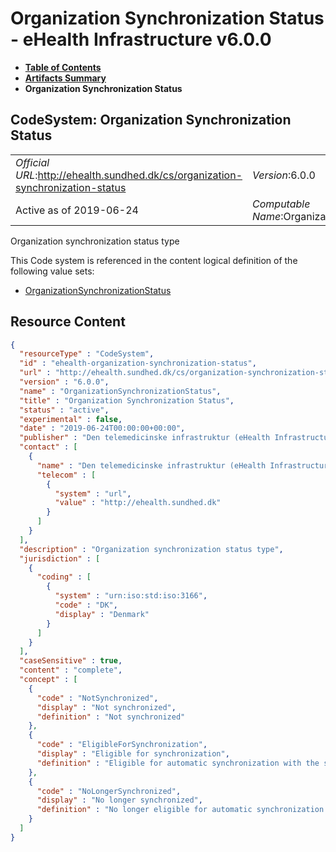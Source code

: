 # Organization Synchronization Status - eHealth Infrastructure v6.0.0

* [**Table of Contents**](toc.md)
* [**Artifacts Summary**](artifacts.md)
* **Organization Synchronization Status**

## CodeSystem: Organization Synchronization Status 

| | |
| :--- | :--- |
| *Official URL*:http://ehealth.sundhed.dk/cs/organization-synchronization-status | *Version*:6.0.0 |
| Active as of 2019-06-24 | *Computable Name*:OrganizationSynchronizationStatus |

 
Organization synchronization status type 

 This Code system is referenced in the content logical definition of the following value sets: 

* [OrganizationSynchronizationStatus](ValueSet-ehealth-organization-synchronization-status.md)



## Resource Content

```json
{
  "resourceType" : "CodeSystem",
  "id" : "ehealth-organization-synchronization-status",
  "url" : "http://ehealth.sundhed.dk/cs/organization-synchronization-status",
  "version" : "6.0.0",
  "name" : "OrganizationSynchronizationStatus",
  "title" : "Organization Synchronization Status",
  "status" : "active",
  "experimental" : false,
  "date" : "2019-06-24T00:00:00+00:00",
  "publisher" : "Den telemedicinske infrastruktur (eHealth Infrastructure)",
  "contact" : [
    {
      "name" : "Den telemedicinske infrastruktur (eHealth Infrastructure)",
      "telecom" : [
        {
          "system" : "url",
          "value" : "http://ehealth.sundhed.dk"
        }
      ]
    }
  ],
  "description" : "Organization synchronization status type",
  "jurisdiction" : [
    {
      "coding" : [
        {
          "system" : "urn:iso:std:iso:3166",
          "code" : "DK",
          "display" : "Denmark"
        }
      ]
    }
  ],
  "caseSensitive" : true,
  "content" : "complete",
  "concept" : [
    {
      "code" : "NotSynchronized",
      "display" : "Not synchronized",
      "definition" : "Not synchronized"
    },
    {
      "code" : "EligibleForSynchronization",
      "display" : "Eligible for synchronization",
      "definition" : "Eligible for automatic synchronization with the source"
    },
    {
      "code" : "NoLongerSynchronized",
      "display" : "No longer synchronized",
      "definition" : "No longer eligible for automatic synchronization with the source"
    }
  ]
}

```
